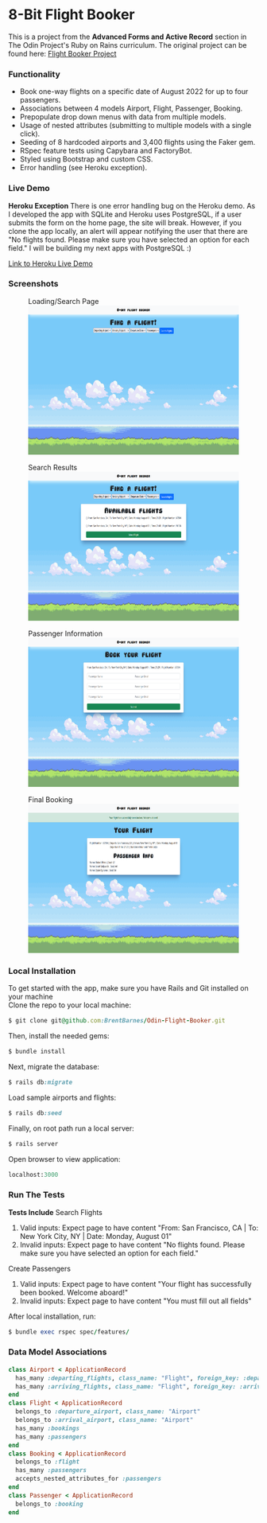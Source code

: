 
# 8-Bit Flight Booker

This is a project from the <strong>Advanced Forms and Active Record</strong> section in The Odin Project's Ruby on Rains curriculum.
The original project can be found here: [Flight Booker Project](https://www.theodinproject.com/lessons/ruby-on-rails-flight-booker)

### Functionality

- Book one-way flights on a specific date of August 2022 for up to four passengers.
- Associations between 4 models Airport, Flight, Passenger, Booking.
- Prepopulate drop down menus with data from multiple models.
- Usage of nested attributes (submitting to multiple models with a single click).
- Seeding of 8 hardcoded airports and 3,400 flights using the Faker gem.
- RSpec feature tests using Capybara and FactoryBot.
- Styled using Bootstrap and custom CSS.
- Error handling (see Heroku exception).

### Live Demo
**Heroku Exception**
There is one error handling bug on the Heroku demo. As I developed the app with SQLite and Heroku uses PostgreSQL, if a user submits the form on the home page, the site will break. However, if you clone the app locally, an alert will appear notifying the user that there are "No flights found. Please make sure you have selected an option for each field." I will be building my next apps with PostgreSQL :)

[Link to Heroku Live Demo](https://eight-bit-flight-booker.herokuapp.com/)

### Screenshots

<p float = 'left' >
  <figure>
  <figcaption>Loading/Search Page</figcaption>
  <img src="img/FlightBooker1.png" alt="Flight Booker home page" width="600" height="300">
  </figure>
  <figure>
  <figcaption>Search Results</figcaption>
  <img src="img/FlightBooker2.png" alt="Flight booker search results" width="600" height="300">
  </figure>
  <figure>
  <figcaption>Passenger Information</figcaption>
  <img src="img/FlightBooker3.png" alt="Flight booker passenger details" width="600" height="300">
  </figure>
  <figure>
  <figcaption>Final Booking</figcaption>
  <img src="img/FlightBooker4.png" alt="Flight booker final booking" width="600" height="300">
  </figure>
</p>

### Local Installation
To get started with the app, make sure you have Rails and Git installed on your machine  
Clone the repo to your local machine: 
```ruby
$ git clone git@github.com:BrentBarnes/Odin-Flight-Booker.git
```
Then, install the needed gems:
```ruby
$ bundle install
```
Next, migrate the database:
```ruby
$ rails db:migrate
```
Load sample airports and flights:
```ruby
$ rails db:seed
```
Finally, on root path run a local server:
```ruby
$ rails server
```
Open browser to view application:
```ruby
localhost:3000
```

### Run The Tests
**Tests Include**
Search Flights
1. Valid inputs: Expect page to have content "From: San Francisco, CA | To: New York City, NY | Date: Monday, August 01"
2. Invalid inputs: Expect page to have content "No flights found. Please make sure you have selected an option for each field."

Create Passengers
1. Valid inputs: Expect page to have content "Your flight has successfully been booked. Welcome aboard!"
2. Invalid inputs: Expect page to have content "You must fill out all fields"

After local installation, run:
```ruby
$ bundle exec rspec spec/features/
```

### Data Model Associations
```ruby
class Airport < ApplicationRecord
  has_many :departing_flights, class_name: "Flight", foreign_key: :departure_airport_id
  has_many :arriving_flights, class_name: "Flight", foreign_key: :arrival_airport_id
end
class Flight < ApplicationRecord
  belongs_to :departure_airport, class_name: "Airport"
  belongs_to :arrival_airport, class_name: "Airport"
  has_many :bookings
  has_many :passengers
end
class Booking < ApplicationRecord
  belongs_to :flight
  has_many :passengers
  accepts_nested_attributes_for :passengers
end
class Passenger < ApplicationRecord
  belongs_to :booking
end
```